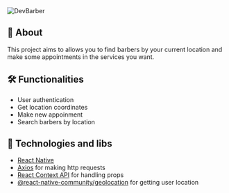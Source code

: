 <img alt="DevBarber" title="DevBarber" src="https://user-images.githubusercontent.com/63938494/170610382-137666f6-8b9a-42e6-bc6b-7ccef1c5fd39.png" />

## 🔎 About

This project aims to allows you to find barbers by your current location and make some appointments in the services you want.

## 🛠️ Functionalities

- User authentication
- Get location coordinates
- Make new appoinment
- Search barbers by location

## 📱 Technologies and libs

- [React Native](https://reactnative.dev/)
- [Axios](https://axios-http.com/) for making http requests
- [React Context API](https://reactjs.org/docs/context.html#when-to-use-context) for handling props
- [@react-native-community/geolocation](https://www.npmjs.com/package/@react-native-community/geolocation) for getting user location
